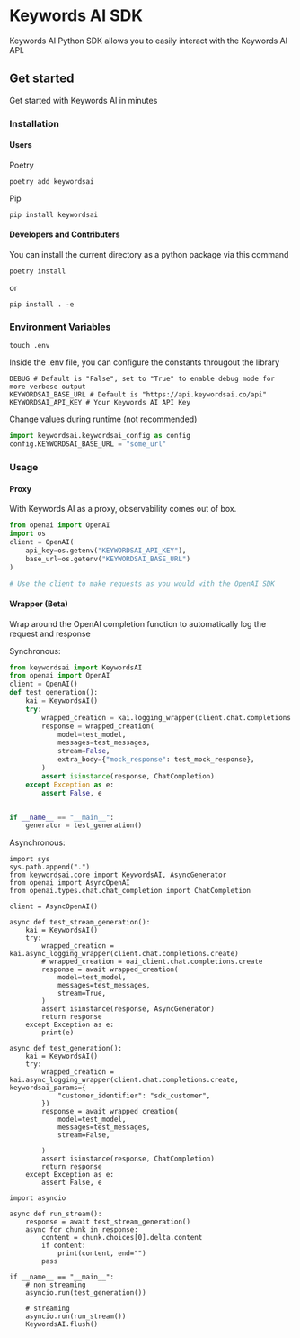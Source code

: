 # Keywords AI SDK
Keywords AI Python SDK allows you to easily interact with the Keywords AI API.

## Get started
Get started with Keywords AI in minutes
### Installation
#### Users

Poetry
```
poetry add keywordsai
```
Pip
```
pip install keywordsai
```
#### Developers and Contributers
You can install the current directory as a python package via this command
```
poetry install
```
or
```
pip install . -e
```
### Environment Variables
```
touch .env
```
Inside the .env file, you can configure the constants througout the library
```env
DEBUG # Default is "False", set to "True" to enable debug mode for more verbose output
KEYWORDSAI_BASE_URL # Default is "https://api.keywordsai.co/api"
KEYWORDSAI_API_KEY # Your Keywords AI API Key
```
Change values during runtime (not recommended)
```python
import keywordsai.keywordsai_config as config
config.KEYWORDSAI_BASE_URL = "some_url"
```

### Usage

#### Proxy
With Keywords AI as a proxy, observability comes out of box.
```python
from openai import OpenAI
import os
client = OpenAI(
    api_key=os.getenv("KEYWORDSAI_API_KEY"),
    base_url=os.getenv("KEYWORDSAI_BASE_URL")
)

# Use the client to make requests as you would with the OpenAI SDK
```

#### Wrapper (Beta)
Wrap around the OpenAI completion function to automatically log the request and response

Synchronous:
```python
from keywordsai import KeywordsAI
from openai import OpenAI
client = OpenAI()
def test_generation():
    kai = KeywordsAI()
    try:
        wrapped_creation = kai.logging_wrapper(client.chat.completions.create)
        response = wrapped_creation(
            model=test_model,
            messages=test_messages,
            stream=False,
            extra_body={"mock_response": test_mock_response},
        )
        assert isinstance(response, ChatCompletion)
    except Exception as e:
        assert False, e


if __name__ == "__main__":
    generator = test_generation()
``` 

Asynchronous:
```
import sys
sys.path.append(".")
from keywordsai.core import KeywordsAI, AsyncGenerator
from openai import AsyncOpenAI
from openai.types.chat.chat_completion import ChatCompletion

client = AsyncOpenAI()

async def test_stream_generation():
    kai = KeywordsAI()
    try:
        wrapped_creation = kai.async_logging_wrapper(client.chat.completions.create)
        # wrapped_creation = oai_client.chat.completions.create
        response = await wrapped_creation(
            model=test_model,
            messages=test_messages,
            stream=True,
        )
        assert isinstance(response, AsyncGenerator)
        return response
    except Exception as e:
        print(e)

async def test_generation():
    kai = KeywordsAI()
    try:
        wrapped_creation = kai.async_logging_wrapper(client.chat.completions.create, keywordsai_params={
            "customer_identifier": "sdk_customer",
        })
        response = await wrapped_creation(
            model=test_model,
            messages=test_messages,
            stream=False,

        )
        assert isinstance(response, ChatCompletion)
        return response
    except Exception as e:
        assert False, e

import asyncio

async def run_stream():
    response = await test_stream_generation()
    async for chunk in response:
        content = chunk.choices[0].delta.content
        if content:
            print(content, end="")
        pass

if __name__ == "__main__":
    # non streaming
    asyncio.run(test_generation())

    # streaming
    asyncio.run(run_stream())
    KeywordsAI.flush()


```